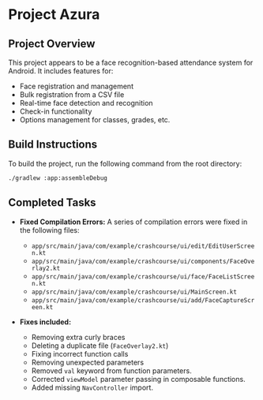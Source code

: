 # Project Azura

## Project Overview

This project appears to be a face recognition-based attendance system for Android. It includes features for:

*   Face registration and management
*   Bulk registration from a CSV file
*   Real-time face detection and recognition
*   Check-in functionality
*   Options management for classes, grades, etc.

## Build Instructions

To build the project, run the following command from the root directory:

```bash
./gradlew :app:assembleDebug
```

## Completed Tasks

*   **Fixed Compilation Errors:** A series of compilation errors were fixed in the following files:
    *   `app/src/main/java/com/example/crashcourse/ui/edit/EditUserScreen.kt`
    *   `app/src/main/java/com/example/crashcourse/ui/components/FaceOverlay2.kt`
    *   `app/src/main/java/com/example/crashcourse/ui/face/FaceListScreen.kt`
    *   `app/src/main/java/com/example/crashcourse/ui/MainScreen.kt`
    *   `app/src/main/java/com/example/crashcourse/ui/add/FaceCaptureScreen.kt`

*   **Fixes included:**
    *   Removing extra curly braces
    *   Deleting a duplicate file (`FaceOverlay2.kt`)
    *   Fixing incorrect function calls
    *   Removing unexpected parameters
    *   Removed `val` keyword from function parameters.
    *   Corrected `viewModel` parameter passing in composable functions.
    *   Added missing `NavController` import.
